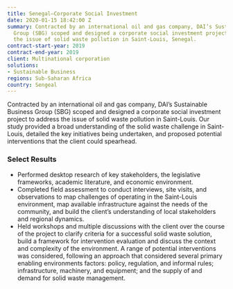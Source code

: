 ```yaml
---
title: Senegal—Corporate Social Investment
date: 2020-01-15 18:42:00 Z
summary: Contracted by an international oil and gas company, DAI’s Sustainable Business
  Group (SBG) scoped and designed a corporate social investment project to address
  the issue of solid waste pollution in Saint-Louis, Senegal.
contract-start-year: 2019
contract-end-year: 2019
client: Multinational corporation
solutions:
- Sustainable Business
regions: Sub-Saharan Africa
country: Sengeal
---
```


Contracted by an international oil and gas company, DAI’s Sustainable Business Group (SBG) scoped and designed a corporate social investment project to address the issue of solid waste pollution in Saint-Louis. Our study provided a broad understanding of the solid waste challenge in Saint-Louis, detailed the key initiatives being undertaken, and proposed potential interventions that the client could spearhead.

### Select Results

* Performed desktop research of key stakeholders, the legislative frameworks, academic literature, and economic environment.
* Completed field assessment to conduct interviews, site visits, and observations to map challenges of operating in the Saint-Louis environment, map available infrastructure against the needs of the community, and build the client’s understanding of local stakeholders and regional dynamics.
* Held workshops and multiple discussions with the client over the course of the project to clarify criteria for a successful solid waste solution, build a framework for intervention evaluation and discuss the context and complexity of the environment. A range of potential interventions was considered, following an approach that considered several primary enabling environments factors: policy, regulation, and informal rules; infrastructure, machinery, and equipment; and the supply of and demand for solid waste management.
